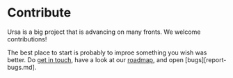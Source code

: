 # Contribute

Ursa is a big project that is advancing on many fronts. We welcome contributions!

The best place to start is probably to improe something you wish was better. Do [get in touch](discussion.md), have a look at our [roadmap](roadmap.md), and open [bugs][report-bugs.md].

